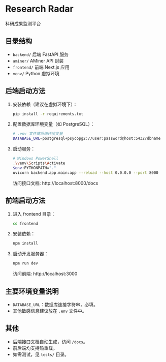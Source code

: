 # Research Radar

科研成果监测平台

## 目录结构

- `backend/` 后端 FastAPI 服务
- `aminer/` AMiner API 封装
- `frontend/` 前端 Next.js 应用
- `venv/` Python 虚拟环境

## 后端启动方法

1. 安装依赖（建议在虚拟环境下）：
   ```bash
   pip install -r requirements.txt
   ```
2. 配置数据库环境变量（如 PostgreSQL）：
   ```bash
   # .env 文件或系统环境变量
   DATABASE_URL=postgresql+psycopg2://user:password@host:5432/dbname
   ```
3. 启动服务：
   ```bash
   # Windows PowerShell
   .\venv\Scripts\Activate
   $env:PYTHONPATH="."
   uvicorn backend.app.main:app --reload --host 0.0.0.0 --port 8000
   ```

   访问接口文档: http://localhost:8000/docs

## 前端启动方法

1. 进入 frontend 目录：
   ```bash
   cd frontend
   ```
2. 安装依赖：
   ```bash
   npm install
   ```
3. 启动开发服务器：
   ```bash
   npm run dev
   ```

   访问前端: http://localhost:3000

## 主要环境变量说明

- `DATABASE_URL`：数据库连接字符串，必填。
- 其他敏感信息建议放在 `.env` 文件中。

## 其他

- 后端接口文档自动生成，访问 `/docs`。
- 前后端均支持热重载。
- 如需测试，见 `tests/` 目录。
